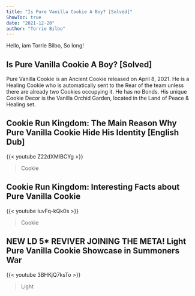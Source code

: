 ```yaml
---
title: "Is Pure Vanilla Cookie A Boy? [Solved]"
ShowToc: true 
date: "2021-12-20"
author: "Torrie Bilbo" 
---
```


Hello, iam Torrie Bilbo, So long!
## Is Pure Vanilla Cookie A Boy? [Solved]
 Pure Vanilla Cookie is an Ancient Cookie released on April 8, 2021. He is a Healing Cookie who is automatically sent to the Rear of the team unless there are already two Cookies occupying it. He has no Bonds. His unique Cookie Decor is the Vanilla Orchid Garden, located in the Land of Peace & Healing set.

## Cookie Run Kingdom: The Main Reason Why Pure Vanilla Cookie Hide His Identity [English Dub]
{{< youtube Z22dXMIBCYg >}}
>Cookie

## Cookie Run Kingdom: Interesting Facts about Pure Vanilla Cookie
{{< youtube luvFq-kQk0s >}}
>Cookie

## NEW LD 5* REVIVER JOINING THE META! Light Pure Vanilla Cookie Showcase in Summoners War
{{< youtube 3BHKjQ7ksTo >}}
>Light 

